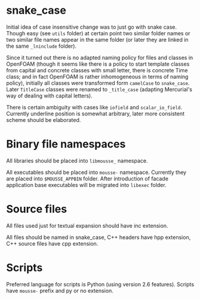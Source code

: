 # snake\_case

Initial idea of case insensitive change was to just go with snake case. Though
easy (see `utils` folder) at certain point two similar folder names or two
similar file names appear in the same folder (or later they are linked in the
same `_lninclude` folder).

Since it turned out there is no adapted naming policy for files and classes in
OpenFOAM (though it seems like there is a policy to start template classes from
capital and concrete classes with small letter, there is concrete Time class;
and in fact OpenFOAM is rather inhomogeneous in terms of naming policy),
initially all classes were transformed form `camelCase` to `snake_case`. Later
`TitleCase` classes were renamed to `_title_case` (adapting Mercurial's way of
dealing with capital letters).

There is certain ambiguity with cases like `iofield` and `scalar_io_field`.
Currently underline position is somewhat arbitrary, later more consistent
scheme should be elaborated.

# Binary file namespaces

All libraries should be placed into `libmousse_` namespace.

All executables should be placed into `mousse-` namespace. Currently they are
placed into `$MOUSSE_APPBIN` folder. After introduction of facade application
base executables will be migrated into `libexec` folder.

# Source files

All files used just for textual expansion should have inc extension.

All files should be named in snake\_case, C++ headers have hpp extension, C++
source files have cpp extension.

# Scripts

Preferred language for scripts is Python (using version 2.6 features). Scripts
have `mousse-` prefix and py or no extension.
